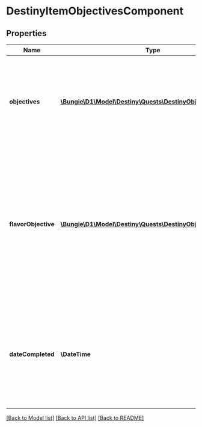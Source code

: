 # DestinyItemObjectivesComponent

## Properties
Name | Type | Description | Notes
------------ | ------------- | ------------- | -------------
**objectives** | [**\Bungie\D1\Model\Destiny\Quests\DestinyObjectiveProgress[]**](DestinyObjectiveProgress.md) | If the item has a hard association with objectives, your progress on them will be defined here.   Objectives are our standard way to describe a series of tasks that have to be completed for a reward. | [optional] 
**flavorObjective** | [**\Bungie\D1\Model\Destiny\Quests\DestinyObjectiveProgress**](DestinyObjectiveProgress.md) | I may regret naming it this way - but this represents when an item has an objective that doesn&#39;t serve a beneficial purpose, but rather is used for \&quot;flavor\&quot; or additional information. For instance, when Emblems track specific stats, those stats are represented as Objectives on the item. | [optional] 
**dateCompleted** | **\DateTime** | If we have any information on when these objectives were completed, this will be the date of that completion. This won&#39;t be on many items, but could be interesting for some items that do store this information. | [optional] 

[[Back to Model list]](../README.md#documentation-for-models) [[Back to API list]](../README.md#documentation-for-api-endpoints) [[Back to README]](../README.md)


